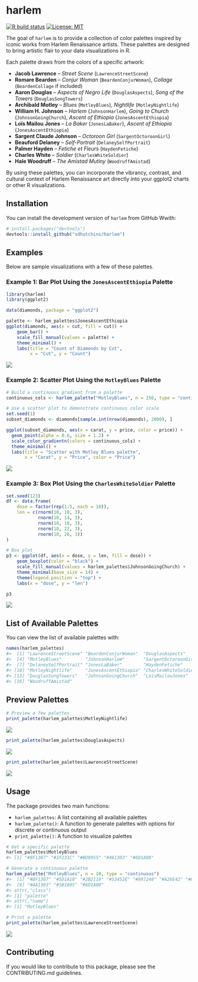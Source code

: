 
# harlem

<!-- badges: start -->

[![R build
status](https://github.com/sdhutchins/harlem/workflows/R-CMD-check/badge.svg)](https://github.com/sdhutchins/harlem/actions)
[![License:
MIT](https://img.shields.io/badge/License-MIT-blue.svg)](https://opensource.org/licenses/MIT)
<!-- badges: end -->

The goal of `harlem` is to provide a collection of color palettes
inspired by iconic works from Harlem Renaissance artists. These palettes
are designed to bring artistic flair to your data visualizations in R.

Each palette draws from the colors of a specific artwork:

- **Jacob Lawrence** – *Street Scene* (`LawrenceStreetScene`)  
- **Romare Bearden** – *Conjur Woman* (`BeardenConjurWoman`), *Collage*
  (`BeardenCollage` if included)  
- **Aaron Douglas** – *Aspects of Negro Life* (`DouglasAspects`), *Song
  of the Towers* (`DouglasSongTowers`)  
- **Archibald Motley** – *Blues* (`MotleyBlues`), *Nightlife*
  (`MotleyNightlife`)  
- **William H. Johnson** – *Harlem* (`JohnsonHarlem`), *Going to Church*
  (`JohnsonGoingChurch`), *Ascent of Ethiopia* (`JonesAscentEthiopia`)  
- **Loïs Mailou Jones** – *La Baker* (`JonesLaBaker`), *Ascent of
  Ethiopia* (`JonesAscentEthiopia`)  
- **Sargent Claude Johnson** – *Octoroon Girl* (`SargentOctoroonGirl`)  
- **Beauford Delaney** – *Self-Portrait* (`DelaneySelfPortrait`)  
- **Palmer Hayden** – *Fetiche et Fleurs* (`HaydenFetiche`)  
- **Charles White** – *Soldier* (`CharlesWhiteSoldier`)  
- **Hale Woodruff** – *The Amistad Mutiny* (`WoodruffAmistad`)

By using these palettes, you can incorporate the vibrancy, contrast, and
cultural context of Harlem Renaissance art directly into your ggplot2
charts or other R visualizations.

## Installation

You can install the development version of `harlem` from GitHub Wwith:

``` r
# install.packages("devtools")
devtools::install_github("sdhutchins/harlem")
```

## Examples

Below are sample visualizations with a few of these palettes.

### Example 1: Bar Plot Using the `JonesAscentEthiopia` Palette

``` r
library(harlem)
library(ggplot2)

data(diamonds, package = "ggplot2")

palette <- harlem_palettes$JonesAscentEthiopia
ggplot(diamonds, aes(x = cut, fill = cut)) + 
    geom_bar() +
    scale_fill_manual(values = palette) +
    theme_minimal() +
    labs(title = "Count of Diamonds by Cut", 
         x = "Cut", y = "Count")
```

![](figures/example1-1.png)<!-- -->

### Example 2: Scatter Plot Using the `MotleyBlues` Palette

``` r
# Build a continuous gradient from a palette
continuous_cols <- harlem_palette("MotleyBlues", n = 256, type = "continuous")

# Use a scatter plot to demonstrate continuous color scale
set.seed(1)
subset_diamonds <- diamonds[sample.int(nrow(diamonds), 2000), ]

ggplot(subset_diamonds, aes(x = carat, y = price, color = price)) +
  geom_point(alpha = 0.6, size = 1.2) +
  scale_color_gradientn(colors = continuous_cols) +
  theme_minimal() +
  labs(title = "Scatter with Motley Blues palette",
       x = "Carat", y = "Price", color = "Price")
```

![](figures/example2-1.png)

### Example 3: Box Plot Using the `CharlesWhiteSoldier` Palette

``` r
set.seed(123)
df <- data.frame(
    dose = factor(rep(1:5, each = 10)),
    len = c(rnorm(10, 10, 3),
            rnorm(10, 14, 3),
            rnorm(10, 18, 3),
            rnorm(10, 22, 3),
            rnorm(10, 26, 3))
)

# Box plot
p3 <- ggplot(df, aes(x = dose, y = len, fill = dose)) +
    geom_boxplot(color = "black") +
    scale_fill_manual(values = harlem_palettes$JohnsonGoingChurch) +
    theme_minimal(base_size = 14) +
    theme(legend.position = "top") +
    labs(x = "dose", y = "len")

p3
```

![](figures/example3-1.png)<!-- -->

## List of Available Palettes

You can view the list of available palettes with:

``` r
names(harlem_palettes)
#>  [1] "LawrenceStreetScene" "BeardenConjurWoman"  "DouglasAspects"     
#>  [4] "MotleyBlues"         "JohnsonHarlem"       "SargentOctoroonGirl"
#>  [7] "DelaneySelfPortrait" "JonesLaBaker"        "HaydenFetiche"      
#> [10] "MotleyNightlife"     "JonesAscentEthiopia" "CharlesWhiteSoldier"
#> [13] "DouglasSongTowers"   "JohnsonGoingChurch"  "LoisMailouJones"    
#> [16] "WoodruffAmistad"
```

## Preview Palettes

``` r
# Preview a few palettes
print_palette(harlem_palettes$MotleyNightlife)
```

![](figures/preview-1.png)<!-- -->

``` r
print_palette(harlem_palettes$DouglasAspects)
```

![](figures/preview2-1.png)<!-- -->

``` r
print_palette(harlem_palettes$LawrenceStreetScene)
```

![](figures/preview3-1.png)<!-- -->

## Usage

The package provides two main functions:

- `harlem_palettes`: A list containing all available palettes
- `harlem_palette()`: A function to generate palettes with options for
  discrete or continuous output
- `print_palette()`: A function to visualize palettes

``` r
# Get a specific palette
harlem_palettes$MotleyBlues
#> [1] "#8F1307" "#1F231C" "#BD8955" "#461303" "#6D1A08"

# Generate a continuous palette
harlem_palette("MotleyBlues", n = 10, type = "continuous")
#>  [1] "#8F1307" "#5D1A10" "#2B2119" "#53452E" "#997248" "#A26E42" "#6D3A1E"
#>  [8] "#4A1303" "#5B1605" "#6D1A08"
#> attr(,"class")
#> [1] "palette"
#> attr(,"name")
#> [1] "MotleyBlues"

# Print a palette
print_palette(harlem_palettes$LawrenceStreetScene)
```

![](figures/usage-1.png)<!-- -->

## Contributing

If you would like to contribute to this package, please see the
CONTRIBUTING.md guidelines.
